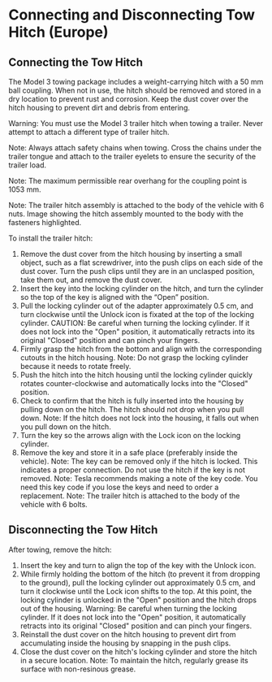 # Connecting and Disconnecting Tow Hitch (Europe)

## Connecting the Tow Hitch

The Model 3 towing package includes a weight-carrying hitch with a 50 mm ball coupling. When not in use, the hitch should be removed and stored in a dry location to prevent rust and corrosion. Keep the dust cover over the hitch housing to prevent dirt and debris from entering.

Warning: You must use the Model 3 trailer hitch when towing a trailer. Never attempt to attach a different type of trailer hitch.

Note: Always attach safety chains when towing. Cross the chains under the trailer tongue and attach to the trailer eyelets to ensure the security of the trailer load.

Note: The maximum permissible rear overhang for the coupling point is 1053 mm.

Note: The trailer hitch assembly is attached to the body of the vehicle with 6 nuts.
Image showing the hitch assembly mounted to the body with the fasteners highlighted.

To install the trailer hitch:
1. Remove the dust cover from the hitch housing by inserting a small object, such as a flat screwdriver, into the push clips on each side of the dust cover. Turn the push clips until they are in an unclasped position, take them out, and remove the dust cover.
2. Insert the key into the locking cylinder on the hitch, and turn the cylinder so the top of the key is aligned with the “Open” position.
3. Pull the locking cylinder out of the adapter approximately 0.5 cm, and turn clockwise until the Unlock icon is fixated at the top of the locking cylinder.
CAUTION: Be careful when turning the locking cylinder. If it does not lock into the "Open" position, it automatically retracts into its original "Closed" position and can pinch your fingers.
4. Firmly grasp the hitch from the bottom and align with the corresponding cutouts in the hitch housing.
Note: Do not grasp the locking cylinder because it needs to rotate freely.
5. Push the hitch into the hitch housing until the locking cylinder quickly rotates counter-clockwise and automatically locks into the "Closed" position.
6. Check to confirm that the hitch is fully inserted into the housing by pulling down on the hitch. The hitch should not drop when you pull down.
Note: If the hitch does not lock into the housing, it falls out when you pull down on the hitch.
7. Turn the key so the arrows align with the Lock icon on the locking cylinder.
8. Remove the key and store it in a safe place (preferably inside the vehicle).
Note: The key can be removed only if the hitch is locked. This indicates a proper connection. Do not use the hitch if the key is not removed.
Note: Tesla recommends making a note of the key code. You need this key code if you lose the keys and need to order a replacement.
Note: The trailer hitch is attached to the body of the vehicle with 6 bolts.


## Disconnecting the Tow Hitch

After towing, remove the hitch:
1. Insert the key and turn to align the top of the key with the Unlock icon.
2. While firmly holding the bottom of the hitch (to prevent it from dropping to the ground), pull the locking cylinder out approximately 0.5 cm, and turn it clockwise until the Lock icon shifts to the top. At this point, the locking cylinder is unlocked in the "Open" position and the hitch drops out of the housing.
Warning: Be careful when turning the locking cylinder. If it does not lock into the "Open" position, it automatically retracts into its original "Closed" position and can pinch your fingers.
3. Reinstall the dust cover on the hitch housing to prevent dirt from accumulating inside the housing by snapping in the push clips.
4. Close the dust cover on the hitch's locking cylinder and store the hitch in a secure location.
Note: To maintain the hitch, regularly grease its surface with non-resinous grease.